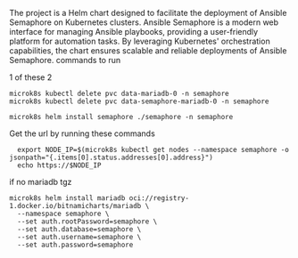 The project is a Helm chart designed to facilitate the deployment of Ansible Semaphore on Kubernetes clusters. Ansible Semaphore is a modern web interface for managing Ansible playbooks, providing a user-friendly platform for automation tasks.
By leveraging Kubernetes' orchestration capabilities, the chart ensures scalable and reliable deployments of Ansible Semaphore.
commands to run

1 of these 2
```
microk8s kubectl delete pvc data-mariadb-0 -n semaphore
microk8s kubectl delete pvc data-semaphore-mariadb-0 -n semaphore
```
```
microk8s helm install semaphore ./semaphore -n semaphore
```
Get the url by running these commands
```
  export NODE_IP=$(microk8s kubectl get nodes --namespace semaphore -o jsonpath="{.items[0].status.addresses[0].address}")
  echo https://$NODE_IP
```

if no mariadb tgz

```
microk8s helm install mariadb oci://registry-1.docker.io/bitnamicharts/mariadb \
  --namespace semaphore \
  --set auth.rootPassword=semaphore \
  --set auth.database=semaphore \
  --set auth.username=semaphore \
  --set auth.password=semaphore
```

